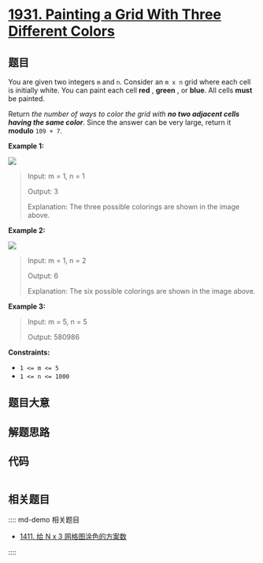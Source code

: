 # [1931. Painting a Grid With Three Different Colors](https://leetcode.com/problems/painting-a-grid-with-three-different-colors)

## 题目

You are given two integers `m` and `n`. Consider an `m x n` grid where each
cell is initially white. You can paint each cell **red** , **green** , or
**blue**. All cells **must** be painted.

Return _the number of ways to color the grid with **no two adjacent cells
having the same color**_. Since the answer can be very large, return it
**modulo** `109 + 7`.



**Example 1:**

![](https://assets.leetcode.com/uploads/2021/06/22/colorthegrid.png)

> Input: m = 1, n = 1
> 
> Output: 3
> 
> Explanation: The three possible colorings are shown in the image above.

**Example 2:**

![](https://assets.leetcode.com/uploads/2021/06/22/copy-of-colorthegrid.png)

> Input: m = 1, n = 2
> 
> Output: 6
> 
> Explanation: The six possible colorings are shown in the image above.

**Example 3:**

> Input: m = 5, n = 5
> 
> Output: 580986

**Constraints:**

  * `1 <= m <= 5`
  * `1 <= n <= 1000`


## 题目大意

## 解题思路

## 代码

```javascript

```

## 相关题目

:::: md-demo 相关题目
- [1411. 给 N x 3 网格图涂色的方案数](https://leetcode.com/problems/number-of-ways-to-paint-n-3-grid)

::::
